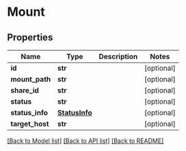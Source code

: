 # Mount

## Properties
Name | Type | Description | Notes
------------ | ------------- | ------------- | -------------
**id** | **str** |  | [optional] 
**mount_path** | **str** |  | [optional] 
**share_id** | **str** |  | [optional] 
**status** | **str** |  | [optional] 
**status_info** | [**StatusInfo**](StatusInfo.md) |  | [optional] 
**target_host** | **str** |  | [optional] 

[[Back to Model list]](../README.md#documentation-for-models) [[Back to API list]](../README.md#documentation-for-api-endpoints) [[Back to README]](../README.md)



